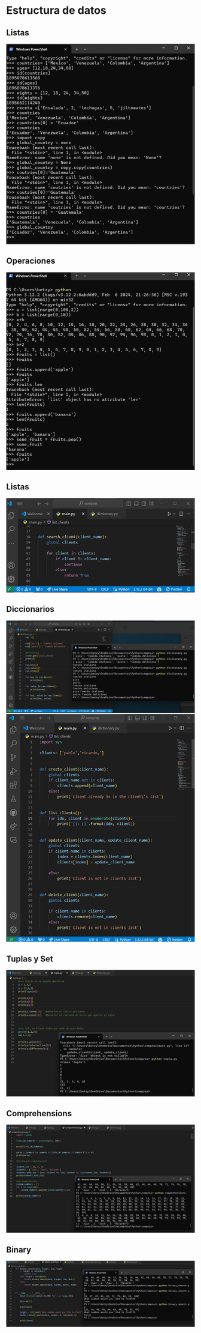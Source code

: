 # Estructura de datos

## Listas

![](/capitulo-3/img/1.Listas.png)

## Operaciones

![](/capitulo-3/img/2.Operaciones.png)

## Listas

![](/capitulo-3/img/3.Listas.png)

## Diccionarios

![](/capitulo-3/img/4.Diccionarios.png)
![](/capitulo-3/img/4.Listas.png)

## Tuplas y Set

![](/capitulo-3/img/7.Tuplas-Set.png)

## Comprehensions

![](/capitulo-3/img/8.Comprehensions.png)

## Binary

![](/capitulo-3/img/10.binary.png)